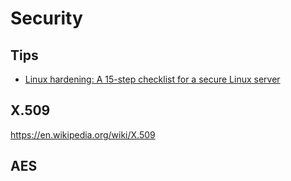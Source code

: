 # Security

## Tips
* [Linux hardening: A 15-step checklist for a secure Linux server](https://www.computerworld.com/article/3144985/linux/linux-hardening-a-15-step-checklist-for-a-secure-linux-server.html)

## X.509
https://en.wikipedia.org/wiki/X.509

## AES
